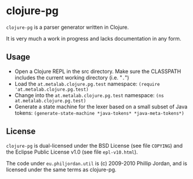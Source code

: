 clojure-pg
==========

`clojure-pg` is a parser generator written in Clojure.

It is very much a work in progress and lacks documentation in any form.

Usage
-----

* Open a Clojure REPL in the src directory. Make sure the CLASSPATH includes the current working directory (i.e. "`.`")
* Load the `at.metalab.clojure.pg.test` namespace: `(require 'at.metalab.clojure.pg.test)`
* Change into the `at.metalab.clojure.pg.test` namespace: `(ns at.metalab.clojure.pg.test)`
* Generate a state machine for the lexer based on a small subset of Java tokens: `(generate-state-machine *java-tokens* *java-meta-tokens*)`

License
-------

`clojure-pg` is dual-licensed under the BSD License (see file `COPYING`) and the Eclipse Public License v1.0 (see file `epl-v10.html`).

The code under `eu.philjordan.util` is (c) 2009-2010 Phillip Jordan, and is licensed under the same terms as clojure-pg.
